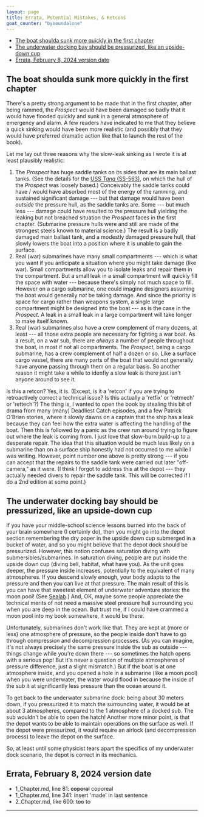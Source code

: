 ```yaml
---
layout: page
title: Errata, Potential Mistakes, & Retcons
goat_counter: "bysoundalone" 
---
```



* [The boat shoulda sunk more quickly in the first chapter](#the-boat-shoulda-sunk-more-quickly-in-the-first-chapter)
* [The underwater docking bay should be pressurized, like an upside-down cup](#the-underwater-docking-bay-should-be-pressurized-like-an-upside-down-cup)
* [Errata, February 8, 2024 version date](#errata-february-8-2024-version-date)

## The boat shoulda sunk more quickly in the first chapter
There's a pretty strong argument to be made that in the first chapter, after being rammed, the *Prospect* would have been damaged so badly that it would have flooded quickly and sunk in a general atmosphere of emergency and alarm. A few readers have indicated to me that they believe a quick sinking would have been more realistic (and possibly that they would have preferred dramatic action like that to launch the rest of the book).

Let me lay out three reasons why the slow-leak sinking as I wrote it is at least plausibly realistic:

1. The *Prospect* has huge saddle tanks on its sides that are its main ballast tanks. (See the details for the [USS _Tang_ (SS-563)](https://en.wikipedia.org/wiki/USS_Tang_(SS-563)), on which the hull of the *Prospect* was loosely based.) Conceivably the saddle tanks could have / would have absorbed most of the energy of the ramming, and sustained significant damage --- but that damage would have been *outside* the pressure hull, as the saddle tanks are. Some --- but much less --- damage could have resulted to the pressure hull yielding the leaking but not breached situation the *Prospect* faces in the first chapter. (Submarine pressure hulls were and still are made of the strongest steels known to material science.) The result is a badly damaged main ballast tank, and a modestly damaged pressure hull, that slowly lowers the boat into a position where it is unable to gain the surface.
2. Real (war) submarines have many small compartments --- which is what you want if you anticipate a situation where you might take damage (like war). Small compartments allow you to isolate leaks and repair them in the compartment. But a small leak in a small compartment will quickly fill the space with water --- because there's simply not much space to fill. However on a cargo submarine, one could imagine designers assuming the boat would generally *not* be taking damage. And since the priority is space for cargo rather than weapons system, a single large compartment might be designed into the boat --- as is the case in the *Prospect*. A leak in a small leak in a large compartment will take longer to make itself known.
3. Real (war) submarines also have a crew complement of many dozens, at least --- all those extra people are necessary for fighting a war boat. As a result, on a war sub, there are *always* a number of people throughout the boat, in most if not all compartments. The *Prospect*, being a cargo submarine, has a crew complement of half a dozen or so. Like a surface cargo vessel, there are many parts of the boat that would not generally have anyone passing through them on a regular basis. So another reason it might take a while to idenfiy a slow leak is there just isn't anyone around to see it.

Is this a retcon? Yes, it is. (Except, is it a 'retcon' if you are trying to retroactively correct a technical issue? Is this actually a 'retfix' or 'retmech' or 'rettech'?) The thing is, I wanted to open the book by stealing this bit of drama from many (many) Deadliest Catch episodes, and a few Patrick O'Brian stories, where it slowly dawns on a captain that the ship has a leak because they can feel how the extra water is affecting the handling of the boat. Then this is followed by a panic as the crew run around trying to figure out where the leak is coming from. I just love that slow-burn build-up to a desperate repair. The idea that this situation would be much less likely on a submarine than on a surface ship honestly had not occurred to me while I was writing. However, point number one above is pretty strong --- if you can accept that the repairs to the saddle tank were carried out later "off-camera," as it were. (I think I forgot to address this at the depot --- they actually needed divers to repair the saddle tank. This will be corrected if I do a 2nd edition at some point.)

## The underwater docking bay should be pressurized, like an upside-down cup
If you have your middle-school science lessons burned into the back of your brain somewhere (I certainly do), then you might go into the depot section remembering the dry paper in the upside down cup submerged in a bucket of water, and so you might believe that the depot dock should be pressurized. However, this notion confuses saturation diving with submersibles/submarines. In saturation diving, people are put inside the upside down cup (diving bell, habitat, what have you). As the unit goes deeper, the pressure inside increases, potentially to the equivalent of many atmospheres. If you descend slowly enough, your body adapts to the pressure and then you can live at that pressure. The main result of this is you can have that sweetest element of underwater adventure stories: the moon pool! (See [Sealab](https://en.wikipedia.org/wiki/SEALAB).) And, OK, maybe some people appreciate the technical merits of not need a massive steel pressure hull surrounding you when you are deep in the ocean. But trust me, if I could have crammed a moon pool into my book somewhere, it would be there.

Unfortunately, submarines don't work like that. They are kept at (more or less) one atmosphere of pressure, so the people inside don't have to go through compression and decompression processes. (As you can imagine, it's not always precisely the same pressure inside the sub as outside --- things change while you're down there --- so sometimes the hatch opens with a serious pop! But it's never a question of multiple atmospheres of pressure difference, just a slight mismatch.) But if the boat is at one atmosphere inside, and you opened a hole in a submarine (like a moon pool) when you were underwater, the water would flood in because the inside of the sub it at significantly less pressure than the ocean around it.

To get back to the underwater submarine dock: being about 30 meters down, if you pressurized it to match the surrounding water, it would be at about 3 atmospheres, compared to the 1 atmosphere of a docked sub. The sub wouldn't be able to open the hatch! Another more minor point, is that the depot wants to be able to maintain operations on the surface as well. If the depot were pressurized, it would require an airlock (and decompression process) to leave the depot on the surface.

So, at least until some physicist tears apart the specifics of my underwater dock scenario, the depot is correct in its mechanics.

## Errata, February 8, 2024 version date
* 1_Chapter.md, line 81: ~~coporal~~ coporeal
* 1_Chapter.md, line 341: insert 'made' in last sentence
* 2_Chapter.md, like 600: ~~too~~ to


----------------------------------------

